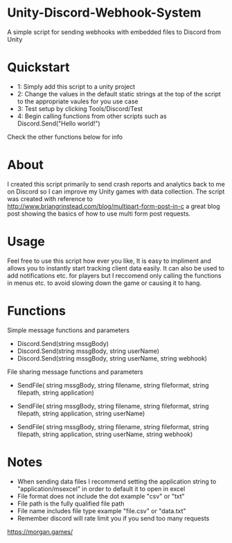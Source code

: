 # Unity-Discord-Webhook-System
A simple script for sending webhooks with embedded files to Discord from Unity

# Quickstart
- 1: Simply add this script to a unity project
- 2: Change the values in the default static strings at the top of the script to the appropriate vaules for you use case
- 3: Test setup by clicking Tools/Discord/Test
- 4: Begin calling functions from other scripts such as Discord.Send("Hello world!")

Check the other functions below for info

# About
I created this script primarily to send crash reports and analytics back to me on Discord so I can improve my Unity games with data collection.
The script was created with reference to http://www.briangrinstead.com/blog/multipart-form-post-in-c a great blog post showing the basics of how to use multi form post requests.

# Usage
Feel free to use this script how ever you like, It is easy to impliment and allows you to instantly start tracking client data easily. It can also be used to add notifications etc. for players but I reccomend only calling the functions in menus etc. to avoid slowing down the game or causing it to hang.

# Functions
Simple message functions and parameters
  - Discord.Send(string mssgBody)
  - Discord.Send(string mssgBody, string userName)
  - Discord.Send(string mssgBody, string userName, string webhook)
  
File sharing message functions and parameters
  - SendFile(
        string mssgBody,
        string filename,
        string fileformat,
        string filepath,
        string application)
        
  - SendFile(
        string mssgBody,
        string filename,
        string fileformat,
        string filepath,
        string application,
        string userName)
        
  - SendFile(
        string mssgBody,
        string filename,
        string fileformat,
        string filepath,
        string application,
        string userName,
        string webhook)
                    
# Notes
- When sending data files I recommend setting the application string to "application/msexcel" in order to default it to open in excel
- File format does not include the dot example "csv" or "txt"
- File path is the fully qualified file path
- File name includes file type example "file.csv" or "data.txt"
- Remember discord will rate limit you if you send too many requests


https://morgan.games/
